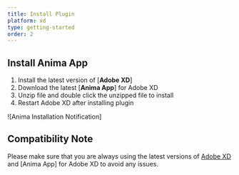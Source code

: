 ```yaml
---
title: Install Plugin
platform: xd
type: getting-started
order: 2
---
```


## Install Anima App

1. Install the latest version of [**Adobe XD**]
2. Download the latest [**Anima App**] for Adobe XD
3. Unzip file and double click the unzipped file to install
4. Restart Adobe XD after installing plugin

![Anima Installation Notification]

## Compatibility Note

Please make sure that you are always using the latest versions of [Adobe XD](https://www.sketchapp.com/updates/) and [Anima App] for Adobe XD to avoid any issues.
